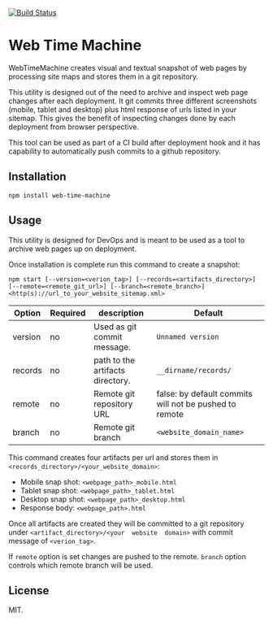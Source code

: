 [![Build Status](https://travis-ci.org/raminv80/webTimeMachine.svg?branch=master)](https://travis-ci.org/raminv80/webTimeMachine)

# Web Time Machine

WebTimeMachine creates visual and textual snapshot of web pages by processing site maps and stores them in a git 
repository.

This utility is designed out of the need to archive and inspect web page changes after each deployment. It git commits 
three different screenshots (mobile, tablet and desktop) plus html response of urls listed in your sitemap. This gives 
the benefit of inspecting changes done by each deployment from browser perspective.

This tool can be used as part of a CI build after deployment hook and it has capability to automatically push 
 commits to a github repository.

## Installation

    npm install web-time-machine

## Usage

This utility is designed for DevOps and is meant to be used as a tool to archive web pages up on deployment.

Once installation is complete run this command to create a snapshot:

    npm start [--version=<verion_tag>] [--records=<artifacts_directory>] [--remote=<remote_git_url>] [--branch=<remote_branch>] <http(s)://url_to_your_website_sitemap.xml>
    
|Option|Required|description|Default|
|------|-----------|--------|-------|
|version|no|Used as git commit message.|`Unnamed version`|
|records|no|path to the artifacts directory.|`__dirname/records/`|
|remote|no|Remote git repository URL|false: by default commits will not be pushed to remote|
|branch|no|Remote git branch|`<website_domain_name>`|


This command creates four artifacts per url and stores them in `<records_directory>/<your_website_domain>`:
- Mobile snap shot: `<webpage_path>_mobile.html`
- Tablet snap shot: `<webpage_path>_tablet.html`
- Desktop snap shot: `<webpage_path>_desktop.html`
- Response body: `<webpage_path>.html`
  
Once all artifacts are created they will be committed to a git repository under `<artifact_directory>/<your  website 
domain>` with commit message of `<verion_tag>`.

If `remote` option is set changes are pushed to the remote. `branch` option controls which remote branch will be used.

## License

MIT.

